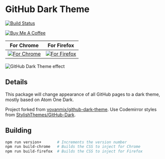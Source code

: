 # GitHub Dark Theme

[![Build Status](https://travis-ci.com/poychang/github-dark-theme.svg?branch=master)](https://travis-ci.com/poychang/github-dark-theme)

[![Buy Me A Coffee](https://www.buymeacoffee.com/assets/img/custom_images/orange_img.png)](https://www.buymeacoffee.com/PoyChang)

| For Chrome | For Firefox |
| ---------- | ----------- |
| [![For Chrome](https://i.imgur.com/0Zw4GqK.png)](https://chrome.google.com/webstore/detail/github-dark-theme/odkdlljoangmamjilkamahebpkgpeacp) | [![For Firefox](https://i.imgur.com/8oJLPg3.jpg)](https://addons.mozilla.org/addon/github-dark-theme/) |

![GitHub Dark Theme effect](https://i.imgur.com/80hlm1q.png)

## Details

This package will change appearance of all GitHub pages to a dark theme, mostly based on Atom One Dark.

Project forked from [vovanmix/github-dark-theme](https://github.com/vovanmix/github-dark-theme). Use Codemirror styles from [StylishThemes/GitHub-Dark](https://github.com/StylishThemes/GitHub-Dark/tree/master/themes/codemirror).

## Building

```bash
npm run version+       # Increments the version number
npm run build-chrome   # Builds the CSS to inject for Chrome
npm run build-firefox  # Builds the CSS to inject for Firefox
```

